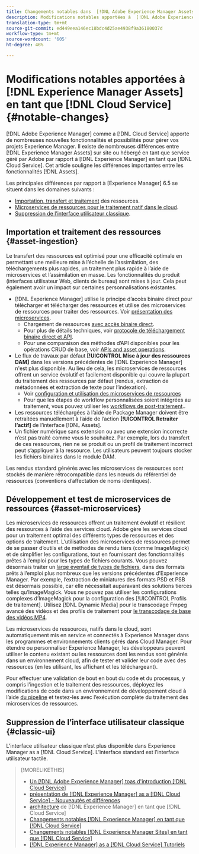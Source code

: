 ```yaml
---
title: Changements notables dans  [!DNL Adobe Experience Manager Assets] en tant que  [!DNL Cloud Service]
description: Modifications notables apportées à  [!DNL Adobe Experience Manager Assets] in [!DNL Experience Manager] as a [!DNL Cloud Service] par rapport à [ !DNL Adobe Experience Manager 6.5.
translation-type: tm+mt
source-git-commit: ed449eea146ec18bdc4d25ae4938f9a36180037d
workflow-type: tm+mt
source-wordcount: '605'
ht-degree: 46%

---
```



# Modifications notables apportées à [!DNL Experience Manager Assets] en tant que [!DNL Cloud Service] {#notable-changes}

[!DNL Adobe Experience Manager] comme a  [!DNL Cloud Service] apporte de nombreuses nouvelles fonctionnalités et possibilités pour gérer vos projets Experience Manager. Il existe de nombreuses différences entre [!DNL Experience Manager Assets] sur site ou hébergé en tant que service géré par Adobe par rapport à [!DNL Experience Manager] en tant que [!DNL Cloud Service]. Cet article souligne les différences importantes entre les fonctionnalités [!DNL Assets].

Les principales différences par rapport à [Experience Manager] 6.5 se situent dans les domaines suivants :

* [Importation, transfert et traitement](#asset-ingestion) des ressources.
* [Microservices de ressources pour le traitement natif dans le cloud](#asset-microservices).
* [Suppression de l’interface utilisateur classique](#classic-ui).

## Importation et traitement des ressources {#asset-ingestion}

Le transfert des ressources est optimisé pour une efficacité optimale en permettant une meilleure mise à l’échelle de l’assimilation, des téléchargements plus rapides, un traitement plus rapide à l’aide de microservices et l’assimilation en masse. Les fonctionnalités du produit (interfaces utilisateur Web, clients de bureau) sont mises à jour. Cela peut également avoir un impact sur certaines personnalisations existantes.

* [!DNL Experience Manager] utilise le principe d’accès binaire direct pour télécharger et télécharger des ressources et utilise des microservices de ressources pour traiter des ressources. Voir [présentation des microservices](/help/assets/asset-microservices-overview.md).
   * Chargement de ressources [avec accès binaire direct](/help/assets/asset-microservices-overview.md#asset-upload-with-direct-binary-access).
   * Pour plus de détails techniques, voir [protocole de téléchargement binaire direct et API](/help/assets/developer-reference-material-apis.md#upload-binary).
   * Pour une comparaison des méthodes d’API disponibles pour les opérations CRUD de base, voir [APIs and asset operations](/help/assets/developer-reference-material-apis.md#use-cases-and-apis).
* Le flux de travaux par défaut **[!UICONTROL Mise à jour des ressources DAM]** dans les versions précédentes de [!DNL Experience Manager] n&#39;est plus disponible. Au lieu de cela, les microservices de ressources offrent un service évolutif et facilement disponible qui couvre la plupart du traitement des ressources par défaut (rendus, extraction de métadonnées et extraction de texte pour l’indexation).
   * Voir [configuration et utilisation des microservices de ressources](/help/assets/asset-microservices-configure-and-use.md)
   * Pour que les étapes de workflow personnalisées soient intégrées au traitement, vous pouvez utiliser les [workflows de post-traitement](/help/assets/asset-microservices-configure-and-use.md#post-processing-workflows)..
* Les ressources téléchargées à l’aide de Package Manager doivent être retraitées manuellement à l’aide de l’action **[!UICONTROL Retraiter l’actif]** de l’interface [!DNL Assets].
* Un fichier numérique sans extension ou avec une extension incorrecte n’est pas traité comme vous le souhaitez. Par exemple, lors du transfert de ces ressources, rien ne se produit ou un profil de traitement incorrect peut s’appliquer à la ressource. Les utilisateurs peuvent toujours stocker les fichiers binaires dans le module DAM.

Les rendus standard générés avec les microservices de ressources sont stockés de manière rétrocompatible dans les nœuds du référentiel de ressources (conventions d’affectation de noms identiques).

## Développement et test de microservices de ressources {#asset-microservices}

Les microservices de ressources offrent un traitement évolutif et résilient des ressources à l’aide des services cloud. Adobe gère les services cloud pour un traitement optimal des différents types de ressources et des options de traitement. L’utilisation des microservices de ressources permet de se passer d’outils et de méthodes de rendu tiers (comme ImageMagick) et de simplifier les configurations, tout en fournissant des fonctionnalités prêtes à l’emploi pour les types de fichiers courants. Vous pouvez désormais traiter un [large éventail de types de fichiers](/help/assets/file-format-support.md), dans des formats prêts à l’emploi plus nombreux que les versions précédentes d’Experience Manager. Par exemple, l’extraction de miniatures des formats PSD et PSB est désormais possible, car elle nécessitait auparavant des solutions tierces telles qu’ImageMagick. Vous ne pouvez pas utiliser les configurations complexes d’ImageMagick pour la configuration des [!UICONTROL Profils de traitement]. Utilisez [!DNL Dynamic Media] pour le transcodage Fmpeg avancé des vidéos et des profils de traitement pour [le transcodage de base des vidéos MP4](/help/assets/manage-video-assets.md#transcode-video).

Les microservices de ressources, natifs dans le cloud, sont automatiquement mis en service et connectés à Experience Manager dans les programmes et environnements clients gérés dans Cloud Manager. Pour étendre ou personnaliser Experience Manager, les développeurs peuvent utiliser le contenu existant ou les ressources dont les rendus sont générés dans un environnement cloud, afin de tester et valider leur code avec des ressources (en les utilisant, les affichant et les téléchargeant).

Pour effectuer une validation de bout en bout du code et du processus, y compris l’ingestion et le traitement des ressources, déployez les modifications de code dans un environnement de développement cloud à l’aide [du pipeline](/help/implementing/cloud-manager/configure-pipeline.md) et testez-les avec l’exécution complète du traitement des microservices de ressources.

## Suppression de l’interface utilisateur classique {#classic-ui}

L’interface utilisateur classique n’est plus disponible dans Experience Manager as a [!DNL Cloud Service]. L’interface standard est l’interface utilisateur tactile.

>[!MORELIKETHIS]
>
>* [Un  [!DNL Adobe Experience Manager] toas d&#39;introduction [!DNL Cloud Service]](/help/overview/introduction.md)
>* [présentation de  [!DNL Experience Manager] as a [!DNL Cloud Service] - Nouveautés et différences](/help/overview/what-is-new-and-different.md)
>* [architecture](/help/core-concepts/architecture.md) de [!DNL Experience Manager] en tant que [!DNL Cloud Service]
>* [Changements notables  [!DNL Experience Manager] en tant que [!DNL Cloud Service]](/help/release-notes/aem-cloud-changes.md)
>* [Changements notables  [!DNL Experience Manager Sites] en tant que [!DNL Cloud Service]](/help/sites-cloud/sites-cloud-changes.md)
>* [[!DNL Experience Manager] as a [!DNL Cloud Service] Tutoriels](https://experienceleague.adobe.com/docs/experience-manager-learn/cloud-service/overview.html?lang=fr)

